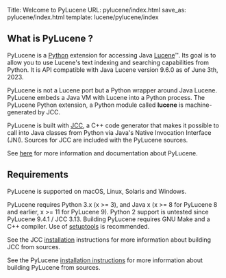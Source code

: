Title: Welcome to PyLucene
URL: pylucene/index.html
save_as: pylucene/index.html
template: lucene/pylucene/index

## What is PyLucene ?

PyLucene is a [Python](https://www.python.org) extension for accessing Java
[Lucene](https://lucene.apache.org/java/)™. Its goal
is to allow you to use Lucene's text indexing and searching capabilities from
Python. It is API compatible with Java Lucene version 9.6.0 as of June 3th,
2023.

PyLucene is not a Lucene port but a Python wrapper around Java Lucene. PyLucene
embeds a Java VM with Lucene into a Python process. The PyLucene Python extension,
a Python module called **lucene** is machine-generated by JCC.

PyLucene is built with [JCC](jcc/index.html), a C++ code generator that makes it
possible to call into Java classes from Python via Java's Native Invocation
Interface (JNI). Sources for JCC are included with the PyLucene sources.

See [here](features.html) for more information and documentation about PyLucene.

## Requirements

PyLucene is supported on macOS, Linux, Solaris and Windows.

PyLucene requires Python 3.x (x >= 3), and Java x (x >= 8 for PyLucene 8 and
earlier, x >= 11 for PyLucene 9).
Python 2 support is untested since PyLucene 9.4.1 / JCC 3.13.
Building PyLucene requires GNU Make and a C++ compiler. Use of
[setuptools](https://pypi.python.org/pypi/setuptools) is recommended.

See the JCC [installation](jcc/install.html) instructions for more information
about building JCC from sources.

See the PyLucene [installation instructions](install.html) for more information
about building PyLucene from sources.
